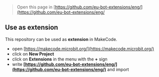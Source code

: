
> Open this page in [https://github.com/eu-bot-extensions/eng/](https://github.com/eu-bot-extensions/eng/

## Use as extension

This repository can be used as **extension** in MakeCode.

* open [https://makecode.microbit.org/](https://makecode.microbit.org/)
* click on **New Project**
* click on **Extensions** in the menu with the **+** sign
* write **[https://github.com/eu-bot-extensions/eng/](https://github.com/eu-bot-extensions/eng/)** and import
